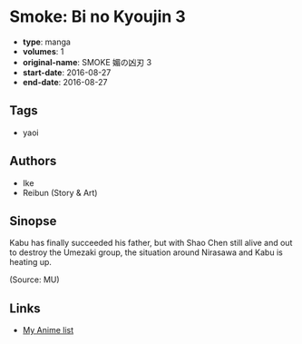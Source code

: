 # Smoke: Bi no Kyoujin 3

-   **type**: manga
-   **volumes**: 1
-   **original-name**: SMOKE 媚の凶刃 3
-   **start-date**: 2016-08-27
-   **end-date**: 2016-08-27

## Tags

-   yaoi

## Authors

-   Ike
-   Reibun (Story & Art)

## Sinopse

Kabu has finally succeeded his father, but with Shao Chen still alive and out to destroy the Umezaki group, the situation around Nirasawa and Kabu is heating up.

(Source: MU)

## Links

-   [My Anime list](https://myanimelist.net/manga/103508/Smoke__Bi_no_Kyoujin_3)
